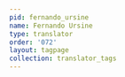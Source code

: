 ```yaml
---
pid: fernando_ursine
name: Fernando Ursine
type: translator
order: '072'
layout: tagpage
collection: translator_tags
---
```

